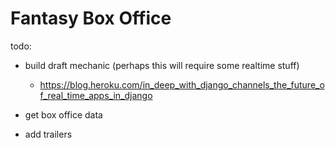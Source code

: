 # Fantasy Box Office

todo:

- build draft mechanic (perhaps this will require some realtime stuff)

  - https://blog.heroku.com/in_deep_with_django_channels_the_future_of_real_time_apps_in_django

- get box office data
- add trailers